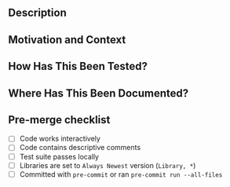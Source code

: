 <!--- Provide a general summary of your changes in the Title above -->
## Description
<!--- Describe your changes in detail -->

## Motivation and Context
<!--- Why is this change required? What problem does it solve? -->
<!--- If it fixes an open issue, please link to the issue here. -->

## How Has This Been Tested?
<!--- Please describe in detail how you tested your changes. -->
<!--- Include details of your testing environment, and the tests you ran to -->
<!--- see how your change affects other areas of the code, etc. -->

## Where Has This Been Documented?
<!--  Include where the changes made have been documented. -->
<!--  This can simply be  a comment in the code or updating a docstring -->

## Pre-merge checklist
- [ ] Code works interactively
- [ ] Code contains descriptive comments
- [ ] Test suite passes locally
- [ ] Libraries are set to ``Always Newest`` version (``Library, *``)
- [ ] Committed with ``pre-commit`` or ran ``pre-commit run --all-files``
